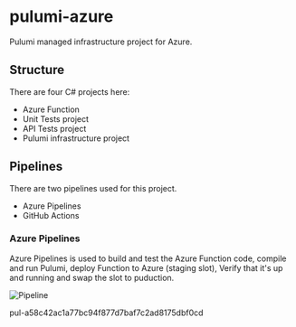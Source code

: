# pulumi-azure
Pulumi managed infrastructure project for Azure.

## Structure

There are four C# projects here:

* Azure Function
* Unit Tests project
* API Tests project
* Pulumi infrastructure project


## Pipelines

There are two pipelines used for this project.

* Azure Pipelines
* GitHub Actions

### Azure Pipelines

Azure Pipelines is used to build and test the Azure Function code, compile and run Pulumi, deploy Function to Azure (staging slot), Verify that it's up and running and swap the slot to puduction.

![Pipeline](docs/pipeline.png)

pul-a58c42ac1a77bc94f877d7baf7c2ad8175dbf0cd